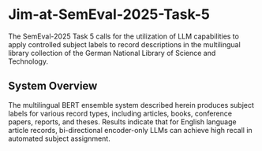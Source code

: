 # Jim-at-SemEval-2025-Task-5
The SemEval-2025 Task 5 calls for the utilization of LLM capabilities to apply controlled subject labels to record descriptions in the multilingual library collection of the German National Library of Science and Technology. 
## System Overview
The multilingual BERT ensemble system described herein produces subject labels for various record types, including articles, books, conference papers, reports, and theses. Results indicate that for English language article records, bi-directional encoder-only LLMs can achieve high recall in automated subject assignment. 
